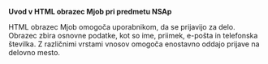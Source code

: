 **Uvod v HTML obrazec Mjob pri predmetu NSAp**

HTML obrazec Mjob omogoča uporabnikom, da se prijavijo za delo. Obrazec zbira osnovne podatke, kot so ime, priimek, e-pošta in telefonska številka. Z različnimi vrstami vnosov omogoča enostavno oddajo prijave na delovno mesto.
